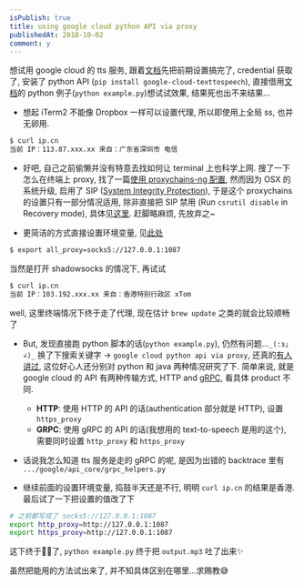 ```yaml
---
isPublish: true
title: using google cloud python API via proxy
publishedAt: 2018-10-02
comment: y
---
```


想试用 google cloud 的 tts 服务, 跟着[文档](https://cloud.google.com/text-to-speech/docs/quickstart-protocol)先把前期设置搞完了, credential 获取了, 安装了 python API (`pip install google-cloud-texttospeech`), 直接借用[文档](https://cloud.google.com/text-to-speech/docs/create-audio)的 python 例子(`python example.py`)想试试效果, 结果死也出不来结果...

- 想起 iTerm2 不能像 Dropbox 一样可以设置代理, 所以即使用上全局 ss, 也并无卵用.

```bash
$ curl ip.cn
当前 IP：113.87.xxx.xx 来自：广东省深圳市 电信
```

- 好吧, 自己之前偷懒并没有特意去找如何让 terminal 上也科学上网. 搜了一下怎么在终端上 proxy,
找了一篇[使用 proxychains-ng 配置](http://www.devmeng.com/2016/04/19/shadowsocks_proxychainsNG_iterms2/),
然而因为 OSX 的系统升级, 启用了 SIP ([System Integrity Protection](https://en.wikipedia.org/wiki/System_Integrity_Protection)),
于是这个 proxychains 的设置只有一部分情况适用, 除非直接把 SIP 禁用 (Run `csrutil disable` in Recovery mode), 具体见[这里](https://github.com/rofl0r/proxychains-ng/issues/78). 赶脚略麻烦, 先放弃之~

- 更简洁的方式直接设置环境变量, 见[此处](https://github.com/mrdulin/blog/issues/18)

```bash
$ export all_proxy=socks5://127.0.0.1:1087
```

当然是打开 shadowsocks 的情况下, 再试试

```bash
$ curl ip.cn
当前 IP：103.192.xxx.xx 来自：香港特别行政区 xTom
```

well, 这里终端情况下终于走了代理, 现在估计 `brew update` 之类的就会比较顺畅了

- But, 发现直接跑 python 脚本的话(`python example.py`), 仍然有问题...`_(:з」∠)_`
换了下搜索关键字 -> `google cloud python api via proxy`, 还真的[有人讲过](https://github.com/salrashid123/gcpsamples/tree/master/proxy), 这位好心人还分别对 python 和 java 两种情况研究了下.
简单来说, 就是 google cloud 的 API 有两种传输方式, HTTP and [gRPC](https://grpc.io/), 看具体 product 不同.

  - **HTTP**: 使用 HTTP 的 API 的话(authentication 部分就是 HTTP), 设置 `https_proxy`
  - **GRPC**: 使用 gRPC 的 API 的话(我想用的 text-to-speech 是用的这个), 需要同时设置 `http_proxy` 和 `https_proxy`

- 话说我怎么知道 tts 服务是走的 gRPC 的呢, 是因为出错的 backtrace 里有 `.../google/api_core/grpc_helpers.py`

- 继续前面的设置环境变量, 捣鼓半天还是不行, 明明 `curl ip.cn` 的结果是香港.
最后试了一下把设置的值改了下

```bash
# 之前都写成了 socks5://127.0.0.1:1087
export http_proxy=http://127.0.0.1:1087
export https_proxy=http://127.0.0.1:1087
```

这下终于👌🏻了, `python example.py` 终于把 `output.mp3` 吐了出来✨

虽然把能用的方法试出来了, 并不知具体区别在哪里...求赐教😅
